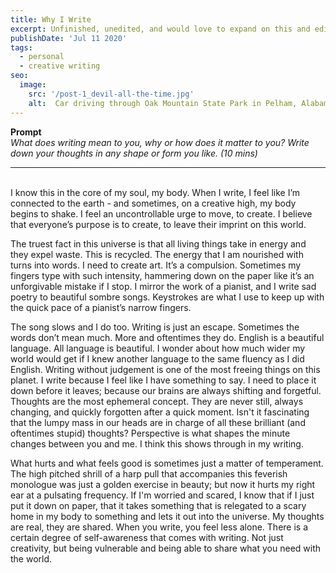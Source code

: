 ```yaml
---
title: Why I Write
excerpt: Unfinished, unedited, and would love to expand on this and edit this when I have the time. The crux of this argument was driven more by emotion than something more rational, although there are a lot of other reasons I enjoy writing as well. I furiously hammered these words down on the page, it was madness. Fitting for the topic.
publishDate: 'Jul 11 2020'
tags:
  - personal
  - creative writing
seo:
  image:
    src: '/post-1_devil-all-the-time.jpg'
    alt:  Car driving through Oak Mountain State Park in Pelham, Alabama
---
```

<b>Prompt</b><br>
<em>What does writing mean to you, why or how does it matter to you? Write down your thoughts in any shape or form you like. (10 mins)</em>
<br>
<hr>
<br>
I know this in the core of my soul, my body. When I write, I feel like I’m connected to the earth - and sometimes, on a creative high, my body begins to shake. I feel an uncontrollable urge to move, to create. I believe that everyone’s purpose is to create, to leave their imprint on this world.

The truest fact in this universe is that all living things take in energy and they expel waste. This is recycled. The energy that I am nourished with turns into words. I need to create art. It’s a compulsion. Sometimes my fingers type with such intensity, hammering down on the paper like it’s an unforgivable mistake if I stop. I mirror the work of a pianist, and I write sad poetry to beautiful sombre songs. Keystrokes are what I use to keep up with the quick pace of a pianist’s narrow fingers.

The song slows and I do too. Writing is just an escape. Sometimes the words don’t mean much. More and oftentimes they do. English is a beautiful language. All language is beautiful. I wonder about how much wider my world would get if I knew another language to the same fluency as I did English. Writing without judgement is one of the most freeing things on this planet. I write because I feel like I have something to say. I need to place it down before it leaves; because our brains are always shifting and forgetful. Thoughts are the most ephemeral concept. They are never still, always changing, and quickly forgotten after a quick moment. Isn't it fascinating that the lumpy mass in our heads are in charge of all these brilliant (and oftentimes stupid) thoughts? Perspective is what shapes the minute changes between you and me. I think this shows through in my writing.

What hurts and what feels good is sometimes just a matter of temperament. The high pitched shrill of a harp pull that accompanies this feverish monologue was just a golden exercise in beauty; but now it hurts my right ear at a pulsating frequency. If I'm worried and scared, I know that if I just put it down on paper, that it takes something that is relegated to a scary home in my body to something and lets it out into the universe. My thoughts are real, they are shared. When you write, you feel less alone. There is a certain degree of self-awareness that comes with writing. Not just creativity, but being vulnerable and being able to share what you need with the world.
